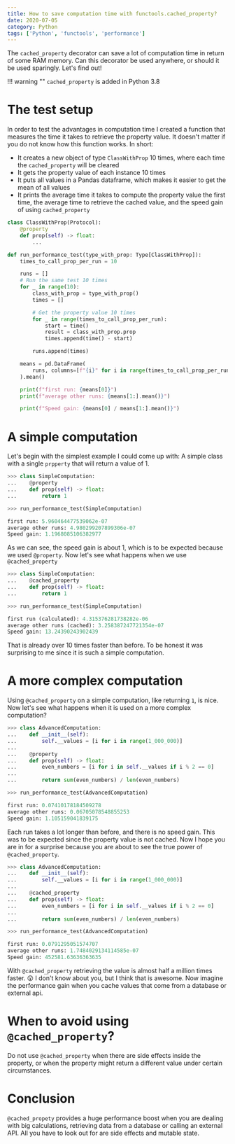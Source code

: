 ```yaml
---
title: How to save computation time with functools.cached_property?
date: 2020-07-05
category: Python
tags: ['Python', 'functools', 'performance']
---
```


The `cached_property` decorator can save a lot of computation time in return of some RAM memory.
Can this decorator be used anywhere, or should it be used sparingly. Let's find out!

<!-- more -->

!!! warning ""
    `cached_property` is added in Python 3.8

# The test setup

In order to test the advantages in computation time I created a function that measures the time it takes to retrieve the property value.
It doesn't matter if you do not know how this function works. In short:

- It creates a new object of type `ClassWithProp` 10 times, where each time the `cached_property` will be cleared
- It gets the property value of each instance 10 times
- It puts all values in a Pandas dataframe, which makes it easier to get the mean of all values
- It prints the average time it takes to compute the property value the first time, the average time to retrieve the cached value, and the speed gain of using `cached_property`


```python
class ClassWithProp(Protocol):
    @property
    def prop(self) -> float:
        ...

def run_performance_test(type_with_prop: Type[ClassWithProp]):
    times_to_call_prop_per_run = 10

    runs = []
    # Run the same test 10 times
    for _ in range(10):
        class_with_prop = type_with_prop()
        times = []

        # Get the property value 10 times
        for _ in range(times_to_call_prop_per_run):
            start = time()
            result = class_with_prop.prop
            times.append(time() - start)

        runs.append(times)

    means = pd.DataFrame(
        runs, columns=[f"{i}" for i in range(times_to_call_prop_per_run)]
    ).mean()

    print(f"first run: {means[0]}")
    print(f"average other runs: {means[1:].mean()}")

    print(f"Speed gain: {means[0] / means[1:].mean()}")
```

# A simple computation

Let's begin with the simplest example I could come up with: A simple class with a single `prpperty` that will return a value of 1.

```python
>>> class SimpleComputation:
...    @property
...    def prop(self) -> float:
...        return 1

>>> run_performance_test(SimpleComputation)

first run: 5.960464477539062e-07
average other runs: 4.980299207899306e-07
Speed gain: 1.1968085106382977
```

As we can see, the speed gain is about 1, which is to be expected because we used `@property`.
Now let's see what happens when we use `@cached_property`

```python
>>> class SimpleComputation:
...    @cached_property
...    def prop(self) -> float:
...        return 1

>>> run_performance_test(SimpleComputation)

first run (calculated): 4.315376281738282e-06
average other runs (cached): 3.258387247721354e-07
Speed gain: 13.24390243902439
```

That is already over 10 times faster than before.
To be honest it was surprising to me since it is such a simple computation.

# A more complex computation

Using `@cached_property` on a simple computation, like returning `1`, is nice.
Now let's see what happens when it is used on a more complex computation?


```python
>>> class AdvancedComputation:
...    def __init__(self):
...        self.__values = [i for i in range(1_000_000)]
...
...    @property
...    def prop(self) -> float:
...        even_numbers = [i for i in self.__values if i % 2 == 0]
...
...        return sum(even_numbers) / len(even_numbers)

>>> run_performance_test(AdvancedComputation)

first run: 0.07410178184509278
average other runs: 0.06705078548855253
Speed gain: 1.105159041839175
```

Each run takes a lot longer than before, and there is no speed gain.
This was to be expected since the property value is not cached.
Now I hope you are in for a surprise because you are about to see the true power of `@cached_property`.

```python
>>> class AdvancedComputation:
...    def __init__(self):
...        self.__values = [i for i in range(1_000_000)]
...
...    @cached_property
...    def prop(self) -> float:
...        even_numbers = [i for i in self.__values if i % 2 == 0]
...
...        return sum(even_numbers) / len(even_numbers)

>>> run_performance_test(AdvancedComputation)

first run: 0.0791295051574707
average other runs: 1.7484029134114585e-07
Speed gain: 452581.63636363635
```

With `@cached_property` retrieving the value is almost half a million times faster. 😲
I don't know about you, but I think that is awesome.
Now imagine the performance gain when you cache values that come from a database or external api.

# When to avoid using `@cached_property`?

Do not use `@cached_property` when there are side effects inside the property,
or when the property might return a different value under certain circumstances.


# Conclusion

`@cached_propety` provides a huge performance boost when you are dealing with big calculations,
retrieving data from a database or calling an external API. All you have to look out for are side effects and mutable state.
